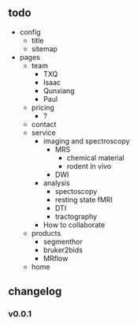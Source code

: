 ## todo
- config
    - title
    - sitemap
- pages
    - team
        - TXQ
        - Isaac
        - Qunxiang
        - Paul
    - pricing
        - ?
    - contact
    - service
        - imaging and spectroscopy
            - MRS
                - chemical material
                - rodent in vivo
            - DWI
        - analysis
            - spectoscopy
            - resting state fMRI
            - DTI
            - tractography
        - How to collaborate
    - products
        - segmenthor
        - bruker2bids
        - MRflow
    - home

## changelog
### v0.0.1

